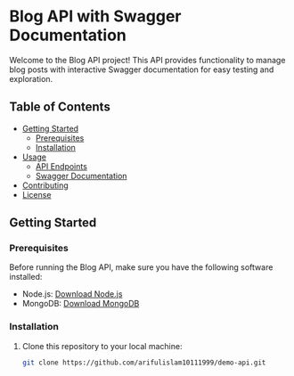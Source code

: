 # Blog API with Swagger Documentation

Welcome to the Blog API project! This API provides functionality to manage blog posts with interactive Swagger documentation for easy testing and exploration.

## Table of Contents

- [Getting Started](#getting-started)
  - [Prerequisites](#prerequisites)
  - [Installation](#installation)
- [Usage](#usage)
  - [API Endpoints](#api-endpoints)
  - [Swagger Documentation](#swagger-documentation)
- [Contributing](#contributing)
- [License](#license)

## Getting Started

### Prerequisites

Before running the Blog API, make sure you have the following software installed:

- Node.js: [Download Node.js](https://nodejs.org/)
- MongoDB: [Download MongoDB](https://www.mongodb.com/try/download/community)

### Installation

1. Clone this repository to your local machine:

   ```bash
   git clone https://github.com/arifulislam10111999/demo-api.git
   ```
